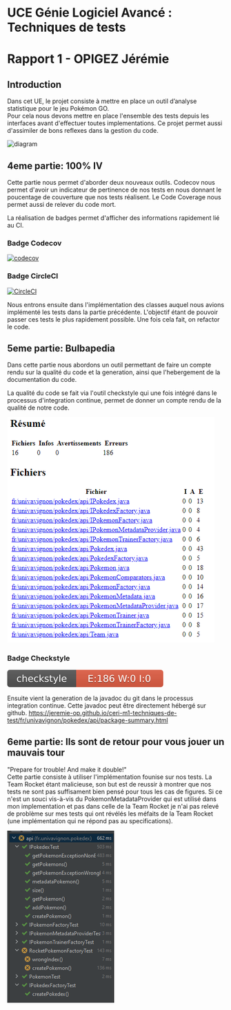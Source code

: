 # UCE Génie Logiciel Avancé : Techniques de tests
# Rapport 1 - OPIGEZ Jérémie

## Introduction

Dans cet UE, le projet consiste à mettre en place un outil d’analyse statistique pour le jeu Pokémon GO.  
Pour cela nous devons mettre en place l'ensemble des tests depuis les interfaces avant d'effectuer toutes implementations.
Ce projet permet aussi d'assimiler de bons reflexes dans la gestion du code.

![diagram](./TPs/images/diagramme_de_classes.png)

## 4eme partie: 100% IV
Cette partie nous permet d'aborder deux nouveaux outils.
Codecov nous permet d'avoir un indicateur de pertinence de nos tests en nous donnant le poucentage de couverture que nos
tests réalisent. Le Code Coverage nous permet aussi de relever du code mort.

La réalisation de badges permet d'afficher des informations rapidement lié au CI.
### Badge Codecov
[![codecov](https://codecov.io/gh/Jeremie-OP/ceri-m1-techniques-de-test/branch/master/graph/badge.svg?token=NTCZJCDE6M)](https://codecov.io/gh/Jeremie-OP/ceri-m1-techniques-de-test)
### Badge CircleCI
[![CircleCI](https://circleci.com/gh/Jeremie-OP/ceri-m1-techniques-de-test.svg?style=shield)](https://circleci.com/gh/Jeremie-OP/ceri-m1-techniques-de-test)

Nous entrons ensuite dans l'implémentation des classes auquel nous avions implémenté les tests dans la partie précédente.
L'objectif étant de pouvoir passer ces tests le plus rapidement possible. Une fois cela fait, on refactor le code.

## 5eme partie: Bulbapedia
Dans cette partie nous abordons un outil permettant de faire un compte rendu sur la qualité du code et la generation,
ainsi que l'hebergement de la documentation du code.

La qualité du code se fait via l'outil checkstyle qui une fois intégré dans le processus d'integration continue,
permet de donner un compte rendu de la qualité de notre code.

![checkstyle](./img/checkstyle.png)

### Badge Checkstyle
![Checkstyle](./checkstyle-result.svg)


Ensuite vient la generation de la javadoc du git dans le processus integration continue.
Cette javadoc peut être directement hébergé sur github.
https://jeremie-op.github.io/ceri-m1-techniques-de-test/fr/univavignon/pokedex/api/package-summary.html

## 6eme partie: Ils sont de retour pour vous jouer un mauvais tour
"Prepare for trouble! And make it double!"<br>
Cette partie consiste à utiliser l'implémentation founise sur nos tests. La Team Rocket étant malicieuse, son but est de reussir
à montrer que nos tests ne sont pas suffisament bien pensé pour tous les cas de figures.
Si ce n'est un souci vis-à-vis du PokemonMetadataProvider qui est utilisé dans mon implementation et pas dans celle de la Team Rocket
je n'ai pas relevé de problème sur mes tests qui ont révélés les méfaits de la Team Rocket (une implémentation qui ne répond pas au specifications).

![](img/rocket.png)


